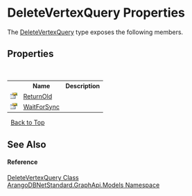 # DeleteVertexQuery Properties
 

The <a href="df20bb91-9c54-a743-9fc8-6da99b3fcd44">DeleteVertexQuery</a> type exposes the following members.


## Properties
&nbsp;<table><tr><th></th><th>Name</th><th>Description</th></tr><tr><td>![Public property](media/pubproperty.gif "Public property")</td><td><a href="e9b8e601-88b5-0906-8354-d04a9efb40b4">ReturnOld</a></td><td /></tr><tr><td>![Public property](media/pubproperty.gif "Public property")</td><td><a href="b4693ad8-198e-d9ef-1424-8540df365c8d">WaitForSync</a></td><td /></tr></table>&nbsp;
<a href="#deletevertexquery-properties">Back to Top</a>

## See Also


#### Reference
<a href="df20bb91-9c54-a743-9fc8-6da99b3fcd44">DeleteVertexQuery Class</a><br /><a href="6fb2338d-d8f7-f9c1-2056-1702fe9bf954">ArangoDBNetStandard.GraphApi.Models Namespace</a><br />